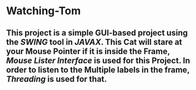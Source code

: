 # Watching-Tom
## This project is a simple GUI-based project using the *SWING* tool in *JAVAX*.  This Cat will stare at your Mouse Pointer if it is inside the Frame, *Mouse Lister Interface* is used for this Project. In order to listen to the Multiple labels in the frame, *Threading* is used for that.

